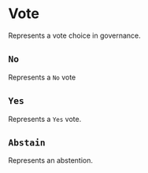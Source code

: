 # Vote

Represents a vote choice in governance.

## `No`

Represents a `No` vote

## `Yes`

Represents a `Yes` vote.

## `Abstain`

Represents an abstention.